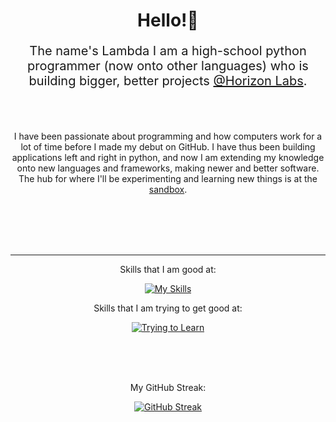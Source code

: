 
<div align="center">
  
  <h1> Hello!👋 </h1>
  <p style="font-size: 20px">The name's Lambda I am a high-school python programmer (now onto other languages) who is building bigger, better projects <a href="https://github.com/horizlabs">@Horizon Labs</a>.</p>
  
  <br><br>
  <p> I have been passionate about programming and how computers work for a lot of time before I made my debut on GitHub. I have thus been building applications left and right in python, and now I am extending my knowledge onto new languages and frameworks, making newer and better software. The hub for where I'll be experimenting and learning new things is at the <a href="https://github.com/De-y/sandbox">sandbox</a>.</p> <br> <br>
<br><br>
<hr>
<div style="display:block;">
<div style="display:inline;">
  <p>Skills that I am good at: </p>  

  [![My Skills](https://skillicons.dev/icons?i=python,javascript,html,css,vue,nuxt,flask,bootstrap,tailwind,nginx,prisma,pr,ai&theme=light&perline=5&size=100)](https://skillicons.dev)
</div>
<div style="display:inline;">
  <p>Skills that I am trying to get good at:</p>

  [![Trying to Learn](https://skillicons.dev/icons?i=cpp,tensorflow,ps,nodejs&theme=light&perline=5&size=100)](https://skillicons.dev)
  
</div>
</div>
<br>
<br> <br>
  <p> My GitHub Streak: </p>
  
[![GitHub Streak](https://streak-stats.demolab.com?user=De-y&theme=dark&hide_border=true)](https://git.io/streak-stats)

</div>
